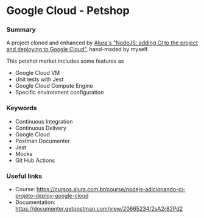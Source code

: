 # Google Cloud - Petshop

### Summary

A project cloned and enhanced by [Alura's "NodeJS: adding CI to the project and deploying to Google Cloud"](https://cursos.alura.com.br/course/nodejs-adicionando-ci-projeto-deploy-google-cloud), hand-maded by myself.

This petshot market includes some features as
- Google Cloud VM
- Unit tests with Jest
- Google Cloud Compute Engine
- Specific environment configuration

### Keywords

- Continuous Integration
- Continuous Delivery
- Google Cloud
- Postman Documenter
- Jest
- Mocks
- Git Hub Actions

### Useful links

- Course: https://cursos.alura.com.br/course/nodejs-adicionando-ci-projeto-deploy-google-cloud
- Documentation: https://documenter.getpostman.com/view/20665234/2sA2r82Pd2
